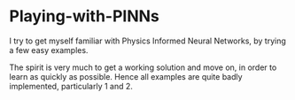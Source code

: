 # Playing-with-PINNs
I try to get myself familiar with Physics Informed Neural Networks, by trying a few easy examples.

The spirit is very much to get a working solution and move on, in order to learn as quickly as possible. Hence all examples are quite badly implemented, particularly 1 and 2.
